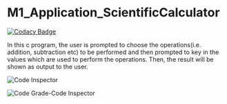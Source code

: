 # M1_Application_ScientificCalculator

[![Codacy Badge](https://api.codacy.com/project/badge/Grade/f9d301f5052a425abcfcf9afa6b8bcf9)](https://app.codacy.com/gh/Ashwini-Suresh-Kamble/M1_ProjectType_Goal?utm_source=github.com&utm_medium=referral&utm_content=Ashwini-Suresh-Kamble/M1_ProjectType_Goal&utm_campaign=Badge_Grade_Settings)

In this c program, the user is prompted to choose the operations(i.e. addition, subtraction etc)  to be performed and then prompted to key in the values which are used to perform the operations. Then, the result will be shown as output to the user.


![Code Inspector](https://api.codiga.io/project/29892/score/svg)


![Code Grade-Code Inspector](https://api.codiga.io/project/29892/status/svg)


